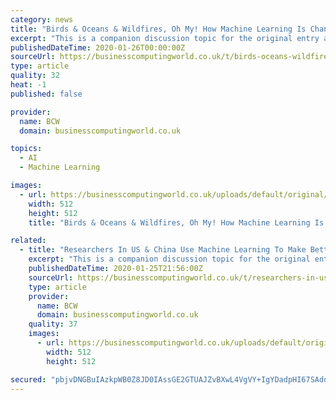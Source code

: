 ```yaml
---
category: news
title: "Birds & Oceans & Wildfires, Oh My! How Machine Learning Is Changing Climate Research"
excerpt: "This is a companion discussion topic for the original entry at https://cleantechnica.com/2020/01/25/birds-oceans-wildfires-oh-my-how-machine-learning-is-changing-climate-research/"
publishedDateTime: 2020-01-26T00:00:00Z
sourceUrl: https://businesscomputingworld.co.uk/t/birds-oceans-wildfires-oh-my-how-machine-learning-is-changing-climate-research/244790
type: article
quality: 32
heat: -1
published: false

provider:
  name: BCW
  domain: businesscomputingworld.co.uk

topics:
  - AI
  - Machine Learning

images:
  - url: https://businesscomputingworld.co.uk/uploads/default/original/1X/f630a15932336b1cfe94ee76167108be74ef73e8.jpeg
    width: 512
    height: 512
    title: "Birds & Oceans & Wildfires, Oh My! How Machine Learning Is Changing Climate Research"

related:
  - title: "Researchers In US & China Use Machine Learning To Make Better Solar Panels"
    excerpt: "This is a companion discussion topic for the original entry at https://cleantechnica.com/2020/01/25/researchers-in-us-china-use-machine-learning-to-make-better-solar-panels/"
    publishedDateTime: 2020-01-25T21:56:00Z
    sourceUrl: https://businesscomputingworld.co.uk/t/researchers-in-us-china-use-machine-learning-to-make-better-solar-panels/244767
    type: article
    provider:
      name: BCW
      domain: businesscomputingworld.co.uk
    quality: 37
    images:
      - url: https://businesscomputingworld.co.uk/uploads/default/original/1X/f630a15932336b1cfe94ee76167108be74ef73e8.jpeg
        width: 512
        height: 512

secured: "pbjvDNGBuIAzkpWB0Z8JD0IAssGE2GTUAJZvBXwL4VgVY+IgYDadpHI67SAdd7tzR1G3c1OqunkXKm0EUdKVnALxCWvEoFU7ukQ+WkjzqvvPhifsomsSZ0a27laL5SZjC0z3fQbFX3XVYKEbJp0/ATyAf0esamz7dg0IQol6yF+2cABMXCRWWy7DPXOkN9m7TWo6iG69fz/+Ir5Vq7icrovcTWDFcnUZmyBpVQ/cfKtoe3FT5C+L3QtNka9em+fBU+5PB7vh+Qlt4R2FkNBtbpQpAUI+U2DXdydrGGePTqHeZltFQQaxganQo0TBKmPP;InmgGOgHU6XVjNr81taRsw=="
---
```


